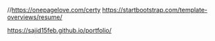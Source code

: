 //https://onepagelove.com/certy
https://startbootstrap.com/template-overviews/resume/

https://sajid15feb.github.io/portfolio/
